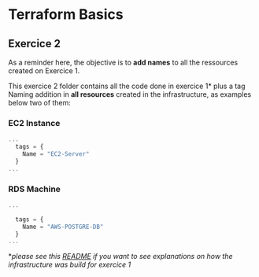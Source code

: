 # Terraform Basics

## Exercice 2

As a reminder here, the objective is to **add names** to all the ressources created on Exercice 1.

This exercice 2 folder contains all the code done in exercice 1* plus a tag Naming addition in **all resources** created in the infrastructure, as examples below two of them:

### EC2 Instance

```terraform
...
  tags = {
    Name = "EC2-Server"
  }
...
```

### RDS Machine

```terraform
...

  tags = {
    Name = "AWS-POSTGRE-DB"
  }
...
```

**please see this [README](https://github.com/OlivierPaulo/DDChallenges/tree/main/Terraform/ex1#terraform-basics) if you want to see explanations on how the infrastructure was build for exercice 1*
